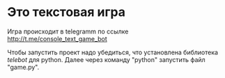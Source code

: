 # Это текстовая игра

Игра происходит в telegramm по ссылке http://t.me/console_text_game_bot

Чтобы запустить проект надо убедиться, что установлена библиотека <i>telebot</i> для python. Далее через команду "python" запустить файл "game.py".

